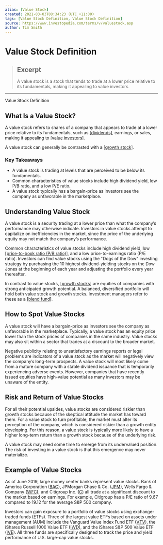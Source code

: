 ```yaml
---
alias: [Value Stock]
created: 2021-03-03T00:34:23 (UTC +11:00)
tags: [Value Stock Definition, Value Stock Definition]
source: https://www.investopedia.com/terms/v/valuestock.asp
author: Tim Smith
---
```


# Value Stock Definition

> ## Excerpt
> A value stock is a stock that tends to trade at a lower price relative to its fundamentals, making it appealing to value investors.

---

Value Stock Definition
## What Is a Value Stock?

A value stock refers to shares of a company that appears to trade at a lower price relative to its fundamentals, such as [[dividends]](https://www.investopedia.com/terms/d/dividend.asp), earnings, or sales, making it appealing to [[value investors]](https://www.investopedia.com/articles/fundamental-analysis/09/value-investing.asp).

A value stock can generally be contrasted with a [[growth stock]](https://www.investopedia.com/terms/g/growthstock.asp).

### Key Takeaways

-   A value stock is trading at levels that are perceived to be below its fundamentals.
-   Common characteristics of value stocks include high dividend yield, low P/B ratio, and a low P/E ratio.
-   A value stock typically has a bargain-price as investors see the company as unfavorable in the marketplace.

## Understanding Value Stock

A value stock is a security trading at a lower price than what the company’s performance may otherwise indicate. Investors in value stocks attempt to capitalize on inefficiencies in the market, since the price of the underlying equity may not match the company’s performance.

Common characteristics of value stocks include high dividend yield, low [[price-to-book ratio (P/B ratio)]](https://www.investopedia.com/terms/p/price-to-bookratio.asp), and a low price-to-earnings ratio (P/E ratio). Investors can find value stocks using the "Dogs of the Dow" investing strategy by purchasing the 10 highest dividend-yielding stocks on the Dow Jones at the beginning of each year and adjusting the portfolio every year thereafter.

In contrast to value stocks, [[growth stocks]](https://www.investopedia.com/articles/investing/080113/income-value-and-growth-stocks.asp) are equities of companies with strong anticipated growth potential. A balanced, diversified portfolio will hold both value stock and growth stocks. Investment managers refer to these as a [[blend fund]](https://www.investopedia.com/terms/b/blendfund.asp).

## How to Spot Value Stocks

A value stock will have a bargain-price as investors see the company as unfavorable in the marketplace. Typically, a value stock has an equity price lower than the stock prices of companies in the same industry. Value stocks may also sit within a sector that trades at a discount to the broader market.

Negative publicity relating to unsatisfactory earnings reports or legal problems are indicators of a value stock as the market will negatively view the company’s long-term prospects. A value stock will most likely come from a mature company with a stable dividend issuance that is temporarily experiencing adverse events. However, companies that have recently issued equities have high-value potential as many investors may be unaware of the entity.

## Risk and Return of Value Stocks

For all their potential upsides, value stocks are considered riskier than growth stocks because of the skeptical attitude the market has toward them. For a value stock to turn profitable, the market must alter its perception of the company, which is considered riskier than a growth entity developing. For this reason, a value stock is typically more likely to have a higher long-term return than a growth stock because of the underlying risk.

A value stock may need some time to emerge from its undervalued position. The risk of investing in a value stock is that this emergence may never materialize.

## Example of Value Stocks

As of June 2019, large money center banks represent value stocks. Bank of America Corporation ([BAC](https://www.investopedia.com/markets/quote?tvwidgetsymbol=bac)), JPMorgan Chase & Co. ([JPM](https://www.investopedia.com/markets/quote?tvwidgetsymbol=jpm)), Wells Fargo & Company ([WFC](https://www.investopedia.com/markets/quote?tvwidgetsymbol=wfc)), and Citigroup Inc. ([C](https://www.investopedia.com/markets/quote?tvwidgetsymbol=c)) all trade at a significant discount to the market based on earnings. For example, Citigroup has a P/E ratio of 9.67 compared to 19.12 for the average S&P 500 company.

Investors can gain exposure to a portfolio of value stocks using exchange-traded funds (ETFs). Three of the largest value ETFs based on assets under management (AUM) include the Vanguard Value Index Fund ETF ([VTV](https://www.investopedia.com/markets/quote?tvwidgetsymbol=vtv)), the iShares Russell 1000 Value ETF ([IWD](https://www.investopedia.com/markets/quote?tvwidgetsymbol=iwd)), and the iShares S&P 500 Value ETF ([IVE](https://www.investopedia.com/markets/quote?tvwidgetsymbol=ive)). All three funds are specifically designed to track the price and yield performance of U.S. large-cap value stocks.
